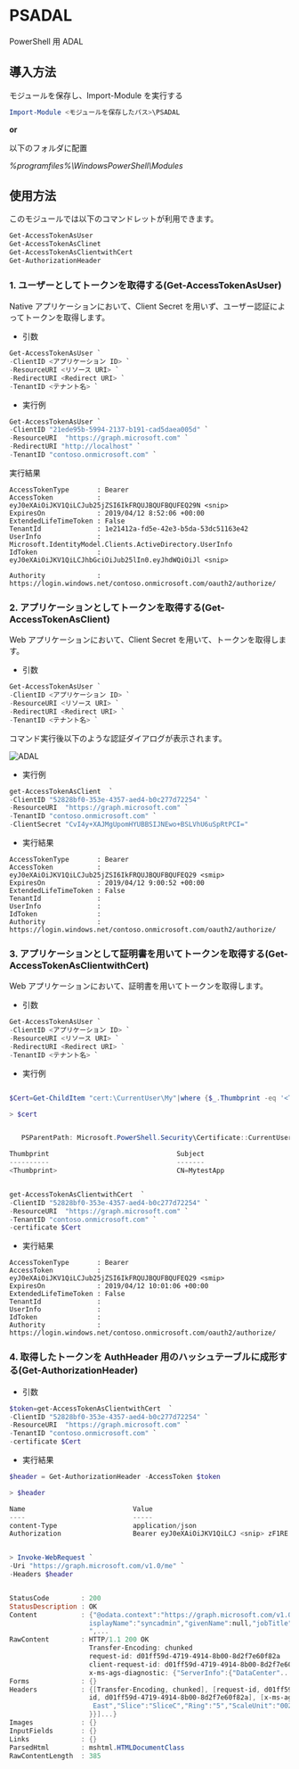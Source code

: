 # PSADAL
PowerShell 用 ADAL


## 導入方法

モジュールを保存し、Import-Module を実行する

```Powershell
Import-Module <モジュールを保存したパス>\PSADAL
```
**or**

以下のフォルダに配置

*%programfiles%\WindowsPowerShell\Modules*


## 使用方法

このモジュールでは以下のコマンドレットが利用できます。

```PowerShell
Get-AccessTokenAsUser
Get-AccessTokenAsClinet
Get-AccessTokenAsClientwithCert
Get-AuthorizationHeader
```

### 1. ユーザーとしてトークンを取得する(Get-AccessTokenAsUser)
Native アプリケーションにおいて、Client Secret を用いず、ユーザー認証によってトークンを取得します。

* 引数
```Powershell
Get-AccessTokenAsUser `
-ClientID <アプリケーション ID> `
-ResourceURI <リソース URI> `
-RedirectURI <Redirect URI> `
-TenantID <テナント名> `
```

* 実行例
```PowerShell
Get-AccessTokenAsUser `
-ClientID "21ede95b-5994-2137-b191-cad5daea005d" `
-ResourceURI  "https://graph.microsoft.com" `
-RedirectURI "http://localhost" `
-TenantID "contoso.onmicrosoft.com" `
```


実行結果
```
AccessTokenType       : Bearer
AccessToken           : eyJ0eXAiOiJKV1QiLCJub25jZSI6IkFRQUJBQUFBQUFEQ29N <snip>
ExpiresOn             : 2019/04/12 8:52:06 +00:00
ExtendedLifeTimeToken : False
TenantId              : 1e21412a-fd5e-42e3-b5da-53dc51163e42
UserInfo              : Microsoft.IdentityModel.Clients.ActiveDirectory.UserInfo
IdToken               : eyJ0eXAiOiJKV1QiLCJhbGciOiJub25lIn0.eyJhdWQiOiJl <snip>

Authority             : https://login.windows.net/contoso.onmicrosoft.com/oauth2/authorize/
```


### 2. アプリケーションとしてトークンを取得する(Get-AccessTokenAsClient)
Web アプリケーションにおいて、Client Secret を用いて、トークンを取得します。

*  引数
```Powershell
Get-AccessTokenAsUser `
-ClientID <アプリケーション ID> `
-ResourceURI <リソース URI> `
-RedirectURI <Redirect URI> `
-TenantID <テナント名> `
```

コマンド実行後以下のような認証ダイアログが表示されます。

![ADAL](https://user-images.githubusercontent.com/35388078/56032264-aea60100-5d5c-11e9-8c72-dc4985abce46.jpg)

* 実行例
```PowerShell
get-AccessTokenAsClient  `
-ClientID "52828bf0-353e-4357-aed4-b0c277d72254" `
-ResourceURI  "https://graph.microsoft.com" `
-TenantID "contoso.onmicrosoft.com" `
-ClientSecret "CvI4y+XAJMgUpomHYUBBSIJNEwo+BSLVhU6uSpRtPCI="
```

* 実行結果
```
AccessTokenType       : Bearer
AccessToken           : eyJ0eXAiOiJKV1QiLCJub25jZSI6IkFRQUJBQUFBQUFEQ29 <smip>
ExpiresOn             : 2019/04/12 9:00:52 +00:00
ExtendedLifeTimeToken : False
TenantId              :
UserInfo              :
IdToken               :
Authority             : https://login.windows.net/contoso.onmicrosoft.com/oauth2/authorize/
```


### 3. アプリケーションとして証明書を用いてトークンを取得する(Get-AccessTokenAsClientwithCert)
Web アプリケーションにおいて、証明書を用いてトークンを取得します。

* 引数
```Powershell
Get-AccessTokenAsUser `
-ClientID <アプリケーション ID> `
-ResourceURI <リソース URI> `
-RedirectURI <Redirect URI> `
-TenantID <テナント名> `
```

* 実行例
```PowerShell

$Cert=Get-ChildItem "cert:\CurrentUser\My"|where {$_.Thumbprint -eq '<Thumbprint>'}

> $cert


   PSParentPath: Microsoft.PowerShell.Security\Certificate::CurrentUser\My

Thumbprint                                Subject
----------                                -------
<Thumbprint>                              CN=MytestApp


get-AccessTokenAsClientwithCert  `
-ClientID "52828bf0-353e-4357-aed4-b0c277d72254" `
-ResourceURI  "https://graph.microsoft.com" `
-TenantID "contoso.onmicrosoft.com" `
-certificate $Cert
```

* 実行結果
```
AccessTokenType       : Bearer
AccessToken           : eyJ0eXAiOiJKV1QiLCJub25jZSI6IkFRQUJBQUFBQUFEQ29 <smip>
ExpiresOn             : 2019/04/12 10:01:06 +00:00
ExtendedLifeTimeToken : False
TenantId              :
UserInfo              :
IdToken               :
Authority             : https://login.windows.net/contoso.onmicrosoft.com/oauth2/authorize/
```


### 4. 取得したトークンを AuthHeader 用のハッシュテーブルに成形する(Get-AuthorizationHeader)

* 引数
```PowerShell
$token=get-AccessTokenAsClientwithCert  `
-ClientID "52828bf0-353e-4357-aed4-b0c277d72254" `
-ResourceURI  "https://graph.microsoft.com" `
-TenantID "contoso.onmicrosoft.com" `
-certificate $Cert
```

* 実行結果
```PowerShell
$header = Get-AuthorizationHeader -AccessToken $token

> $header

Name                           Value
----                           -----
content-Type                   application/json
Authorization                  Bearer eyJ0eXAiOiJKV1QiLCJ <snip> zF1RE...


> Invoke-WebRequest `
-Uri "https://graph.microsoft.com/v1.0/me" `
-Headers $header


StatusCode        : 200
StatusDescription : OK
Content           : {"@odata.context":"https://graph.microsoft.com/v1.0/$metadata#users/$entity","businessPhones":[],"d
                    isplayName":"syncadmin","givenName":null,"jobTitle":null,"mail":"testuser@contoso.onmicrosoft.com
                    ",...
RawContent        : HTTP/1.1 200 OK
                    Transfer-Encoding: chunked
                    request-id: d01ff59d-4719-4914-8b00-8d2f7e60f82a
                    client-request-id: d01ff59d-4719-4914-8b00-8d2f7e60f82a
                    x-ms-ags-diagnostic: {"ServerInfo":{"DataCenter"...
Forms             : {}
Headers           : {[Transfer-Encoding, chunked], [request-id, d01ff59d-4719-4914-8b00-8d2f7e60f82a], [client-request-
                    id, d01ff59d-4719-4914-8b00-8d2f7e60f82a], [x-ms-ags-diagnostic, {"ServerInfo":{"DataCenter":"Japan
                     East","Slice":"SliceC","Ring":"5","ScaleUnit":"002","RoleInstance":"AGSFE_IN_2","ADSiteName":"JPE"
                    }}]...}
Images            : {}
InputFields       : {}
Links             : {}
ParsedHtml        : mshtml.HTMLDocumentClass
RawContentLength  : 385
```




